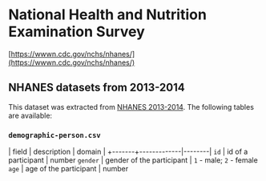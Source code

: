 # National Health and Nutrition Examination Survey
[https://wwwn.cdc.gov/nchs/nhanes/](https://wwwn.cdc.gov/nchs/nhanes/)

## NHANES datasets from 2013-2014

This dataset was extracted from [NHANES 2013-2014](https://wwwn.cdc.gov/nchs/nhanes/continuousnhanes/default.aspx?BeginYear=2013). The following tables are available:

### `demographic-person.csv`

| field | description | domain |
+-------+-------------|--------|
`id` | id of a participant | number
`gender` | gender of the participant | `1` - male; `2` - female
`age` | age of the participant | number
